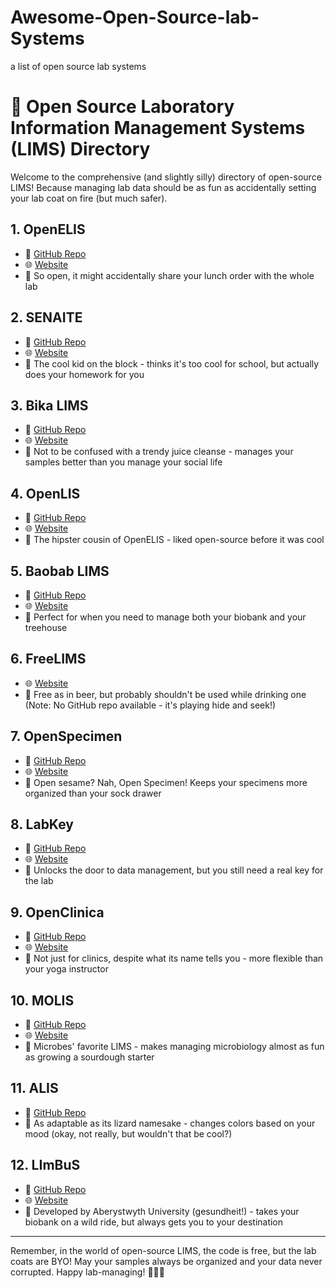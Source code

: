 # Awesome-Open-Source-lab-Systems
a list of open source lab systems 



# 🧪 Open Source Laboratory Information Management Systems (LIMS) Directory

Welcome to the comprehensive (and slightly silly) directory of open-source LIMS! Because managing lab data should be as fun as accidentally setting your lab coat on fire (but much safer).

## 1. OpenELIS
- 🔬 [GitHub Repo](https://github.com/openelisglobal/openelisglobal-core)
- 🌐 [Website](https://sites.google.com/site/openelisglobal/)
- 🤪 So open, it might accidentally share your lunch order with the whole lab

## 2. SENAITE
- 🔬 [GitHub Repo](https://github.com/senaite/senaite.core)
- 🌐 [Website](https://www.senaite.com/)
- 🤪 The cool kid on the block - thinks it's too cool for school, but actually does your homework for you

## 3. Bika LIMS
- 🔬 [GitHub Repo](https://github.com/bikalims/bika.lims)
- 🌐 [Website](https://www.bikalims.org/)
- 🤪 Not to be confused with a trendy juice cleanse - manages your samples better than you manage your social life

## 4. OpenLIS
- 🔬 [GitHub Repo](https://github.com/openlmis/openlmis-ref-distro)
- 🌐 [Website](https://openlmis.org/)
- 🤪 The hipster cousin of OpenELIS - liked open-source before it was cool

## 5. Baobab LIMS
- 🔬 [GitHub Repo](https://github.com/BaobabLims/baobab.lims)
- 🌐 [Website](https://baobablims.org/)
- 🤪 Perfect for when you need to manage both your biobank and your treehouse

## 6. FreeLIMS
- 🌐 [Website](https://www.freelims.org/)
- 🤪 Free as in beer, but probably shouldn't be used while drinking one
  (Note: No GitHub repo available - it's playing hide and seek!)

## 7. OpenSpecimen
- 🔬 [GitHub Repo](https://github.com/krishagni/openspecimen)
- 🌐 [Website](https://www.openspecimen.org/)
- 🤪 Open sesame? Nah, Open Specimen! Keeps your specimens more organized than your sock drawer

## 8. LabKey
- 🔬 [GitHub Repo](https://github.com/LabKey/labkey-server-modules)
- 🌐 [Website](https://www.labkey.com/)
- 🤪 Unlocks the door to data management, but you still need a real key for the lab

## 9. OpenClinica
- 🔬 [GitHub Repo](https://github.com/OpenClinica/OpenClinica)
- 🌐 [Website](https://www.openclinica.com/)
- 🤪 Not just for clinics, despite what its name tells you - more flexible than your yoga instructor

## 10. MOLIS
- 🔬 [GitHub Repo](https://github.com/C4G/MOLIS)
- 🌐 [Website](https://www.ghdonline.org/uploads/MOLIS__concept_paper.pdf)
- 🤪 Microbes' favorite LIMS - makes managing microbiology almost as fun as growing a sourdough starter

## 11. ALIS
- 🔬 [GitHub Repo](https://github.com/mbcladwell/ALIS)
- 🤪 As adaptable as its lizard namesake - changes colors based on your mood (okay, not really, but wouldn't that be cool?)

## 12. LImBuS
- 🔬 [GitHub Repo](https://github.com/AberystwythSystemsBiology/limbus)
- 🌐 [Website](https://limbus.aber.ac.uk/)
- 🤪 Developed by Aberystwyth University (gesundheit!) - takes your biobank on a wild ride, but always gets you to your destination

---

Remember, in the world of open-source LIMS, the code is free, but the lab coats are BYO! May your samples always be organized and your data never corrupted. Happy lab-managing! 🧪🔬🧫
